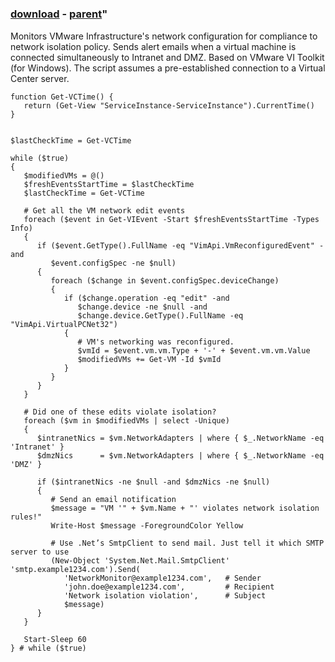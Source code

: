 ﻿---
pid:            943
parent:         942
children:       
poster:         Andrey Anastasov
title:          
date:           2009-03-13 04:08:27
format:         posh
---

# 

### [download](943.ps1) - [parent](942.md)"

Monitors VMware Infrastructure's network configuration for compliance to network isolation policy. Sends alert emails when a virtual machine is connected simultaneously to Intranet and DMZ. Based on VMware VI Toolkit (for Windows). The script assumes a pre-established connection to a Virtual Center server.

```posh
function Get-VCTime() {
   return (Get-View "ServiceInstance-ServiceInstance").CurrentTime()
}


$lastCheckTime = Get-VCTime

while ($true)
{
   $modifiedVMs = @()
   $freshEventsStartTime = $lastCheckTime
   $lastCheckTime = Get-VCTime
   
   # Get all the VM network edit events
   foreach ($event in Get-VIEvent -Start $freshEventsStartTime -Types Info)
   {
      if ($event.GetType().FullName -eq "VimApi.VmReconfiguredEvent" -and
         $event.configSpec -ne $null)
      {
         foreach ($change in $event.configSpec.deviceChange)
         {
            if ($change.operation -eq "edit" -and
               $change.device -ne $null -and
               $change.device.GetType().FullName -eq "VimApi.VirtualPCNet32")
            {
               # VM's networking was reconfigured.
               $vmId = $event.vm.vm.Type + '-' + $event.vm.vm.Value
               $modifiedVMs += Get-VM -Id $vmId
            }
         }
      }
   }

   # Did one of these edits violate isolation?
   foreach ($vm in $modifiedVMs | select -Unique)
   {
      $intranetNics = $vm.NetworkAdapters | where { $_.NetworkName -eq 'Intranet' }
      $dmzNics      = $vm.NetworkAdapters | where { $_.NetworkName -eq 'DMZ' }

      if ($intranetNics -ne $null -and $dmzNics -ne $null)
      {
         # Send an email notification
         $message = "VM '" + $vm.Name + "' violates network isolation rules!"
         Write-Host $message -ForegroundColor Yellow
         
         # Use .Net’s SmtpClient to send mail. Just tell it which SMTP server to use
         (New-Object 'System.Net.Mail.SmtpClient' 'smtp.example1234.com').Send(
            'NetworkMonitor@example1234.com',   # Sender
            'john.doe@example1234.com',         # Recipient
            'Network isolation violation',      # Subject
            $message)
      }
   }

   Start-Sleep 60
} # while ($true)
```

